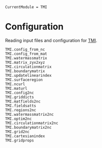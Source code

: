 ```@meta
CurrentModule = TMI
```

# Configuration

Reading input files and configuration for [TMI](https://github.com/ggebbie/TMI.jl).

```@docs
TMI.config_from_nc
TMI.config_from_mat
TMI.watermassmatrix
TMI.matrix_zyx2xyz
TMI.circulationmatrix
TMI.boundarymatrix
TMI.updatelinearindex
TMI.surfaceregion
TMI.ncurl
TMI.maturl
TMI.config2nc
TMI.griddicts
TMI.matfields2nc
TMI.fieldsatts
TMI.regions2nc
TMI.watermassmatrix2nc
TMI.optim2nc
TMI.circulationmatrix2nc
TMI.boundarymatrix2nc
TMI.grid2nc
TMI.cartesianindex
TMI.gridprops
```
